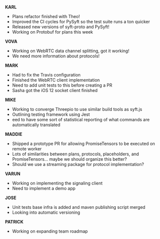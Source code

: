 **KARL**
- Plans refactor finished with Theo!
- Improved the CI cycles for PySyft so the test suite runs a ton quicker
- Released new versions of syft-proto and PySyft!
- Working on Protobuf for plans this week

**VOVA**
- Working on WebRTC data channel splitting, got it working!
- We need more information about protocols!

**MARK**
- Had to fix the Travis configuration
- Finished the WebRTC client implementation
- Need to add unit tests to this before creating a PR
- Sasha got the iOS 12 socket client finished

**MIKE**
- Working to converge Threepio to use similar build tools as syft.js
- Outlining testing framework using Jest
- eed to have some sort of statistical reporting of what commands are automatically translated

**MADDIE**
- Shipped a prototype PR for allowing PromiseTensors to be executed on remote worker
- Lots of similarities between plans, protocols, placeholders, and PromiseTensors… maybe we should organize this better?
- Should we use a streaming package for protocol implementation?

**VARUN**
- Working on implementing the signaling client
- Need to implement a demo app

**JOSE**
- Unit tests base infra is added and maven publishing script merged
- Looking into automatic versioning

**PATRICK**
- Working on expanding team roadmap
